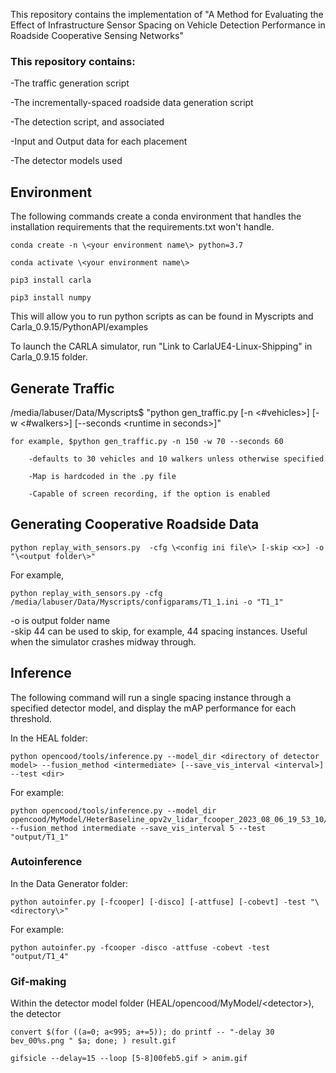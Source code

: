 This repository contains the implementation of "A Method for Evaluating the Effect of Infrastructure Sensor Spacing
on Vehicle Detection Performance in Roadside Cooperative Sensing Networks"

### This repository contains:

-The traffic generation script

-The incrementally-spaced roadside data generation script

-The detection script, and associated 

-Input and Output data for each placement

-The detector models used



## Environment
The following commands create a conda environment that handles the installation requirements that the requirements.txt won't handle.
```
conda create -n \<your environment name\> python=3.7

conda activate \<your environment name\>

pip3 install carla

pip3 install numpy
```
This will allow you to run python scripts as can be found in Myscripts and Carla_0.9.15/PythonAPI/examples

To launch the CARLA simulator, run "Link to CarlaUE4-Linux-Shipping" in Carla_0.9.15 folder.

## Generate Traffic

/media/labuser/Data/Myscripts$ "python gen_traffic.py [-n \<#vehicles\>] [-w \<#walkers\>] [--seconds \<runtime in seconds\>]"

    for example, $python gen_traffic.py -n 150 -w 70 --seconds 60
    
        -defaults to 30 vehicles and 10 walkers unless otherwise specified
        
        -Map is hardcoded in the .py file
        
        -Capable of screen recording, if the option is enabled

## Generating Cooperative Roadside Data
```
python replay_with_sensors.py  -cfg \<config ini file\> [-skip <x>] -o "\<output folder\>"
```
For example, 
```
python replay_with_sensors.py -cfg /media/labuser/Data/Myscripts/configparams/T1_1.ini -o "T1_1"
``` 
-o is output folder name      
-skip 44 can be used to skip, for example, 44 spacing instances. Useful when the simulator crashes midway through.
        
## Inference
The following command will run a single spacing instance through a specified detector model, and display the mAP performance for each threshold.

In the HEAL folder: 
```
python opencood/tools/inference.py --model_dir <directory of detector model> --fusion_method <intermediate> [--save_vis_interval <interval>] --test <dir>
``` 
For example:
```
python opencood/tools/inference.py --model_dir opencood/MyModel/HeterBaseline_opv2v_lidar_fcooper_2023_08_06_19_53_10/ --fusion_method intermediate --save_vis_interval 5 --test "output/T1_1"
```
### Autoinference
In the Data Generator folder:
```
python autoinfer.py [-fcooper] [-disco] [-attfuse] [-cobevt] -test "\<directory\>"
```
For example:
```
python autoinfer.py -fcooper -disco -attfuse -cobevt -test "output/T1_4"
```
        
### Gif-making
Within the detector model folder (HEAL/opencood/MyModel/\<detector\>), the detector
```
convert $(for ((a=0; a<995; a+=5)); do printf -- "-delay 30 bev_00%s.png " $a; done; ) result.gif

gifsicle --delay=15 --loop [5-8]00feb5.gif > anim.gif
```
